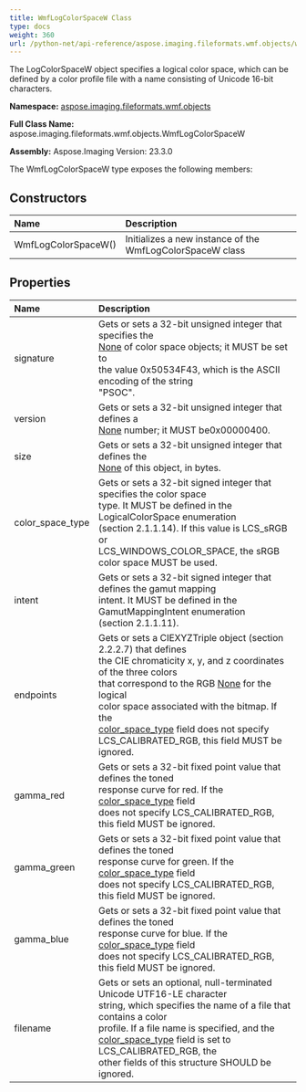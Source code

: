 ```yaml
---
title: WmfLogColorSpaceW Class
type: docs
weight: 360
url: /python-net/api-reference/aspose.imaging.fileformats.wmf.objects/wmflogcolorspacew/
---
```


The LogColorSpaceW object specifies a logical color space, which can be<br/>                defined by a color profile file with a name consisting of Unicode 16-bit<br/>                characters.

**Namespace:** [aspose.imaging.fileformats.wmf.objects](/imaging/python-net/api-reference/aspose.imaging.fileformats.wmf.objects/)

**Full Class Name:** aspose.imaging.fileformats.wmf.objects.WmfLogColorSpaceW

**Assembly:**  Aspose.Imaging Version: 23.3.0

The WmfLogColorSpaceW type exposes the following members:
## **Constructors**
|**Name**|**Description**|
| :- | :- |
|WmfLogColorSpaceW()|Initializes a new instance of the WmfLogColorSpaceW class|
## **Properties**
|**Name**|**Description**|
| :- | :- |
|signature|Gets or sets a 32-bit unsigned integer that specifies the<br/>                [None](/imaging/python-net/api-reference/aspose.imaging.fileformats.wmf.objects/wmflogcolorspacew/) of color space objects; it MUST be set to<br/>                the value 0x50534F43, which is the ASCII encoding of the string<br/>                "PSOC".|
|version|Gets or sets a 32-bit unsigned integer that defines a<br/>                [None](/imaging/python-net/api-reference/aspose.imaging.fileformats.wmf.objects/wmflogcolorspacew/) number; it MUST be0x00000400.|
|size|Gets or sets a 32-bit unsigned integer that defines the<br/>                [None](/imaging/python-net/api-reference/aspose.imaging.fileformats.wmf.objects/wmflogcolorspacew/) of this object, in bytes.|
|color_space_type|Gets or sets a 32-bit signed integer that specifies the color space<br/>                type. It MUST be defined in the LogicalColorSpace enumeration<br/>                (section 2.1.1.14). If this value is LCS_sRGB or<br/>                LCS_WINDOWS_COLOR_SPACE, the sRGB color space MUST be used.|
|intent|Gets or sets a 32-bit signed integer that defines the gamut mapping<br/>                intent. It MUST be defined in the GamutMappingIntent enumeration<br/>                (section 2.1.1.11).|
|endpoints|Gets or sets a CIEXYZTriple object (section 2.2.2.7) that defines<br/>                the CIE chromaticity x, y, and z coordinates of the three colors<br/>                that correspond to the RGB [None](/imaging/python-net/api-reference/aspose.imaging.fileformats.wmf.objects/wmflogcolorspacew/) for the logical<br/>                color space associated with the bitmap. If the<br/>                [color_space_type](/imaging/python-net/api-reference/aspose.imaging.fileformats.wmf.objects/wmflogcolorspacew/) field does not specify<br/>                LCS_CALIBRATED_RGB, this field MUST be ignored.|
|gamma_red|Gets or sets a 32-bit fixed point value that defines the toned<br/>                response curve for red. If the [color_space_type](/imaging/python-net/api-reference/aspose.imaging.fileformats.wmf.objects/wmflogcolorspacew/) field<br/>                does not specify LCS_CALIBRATED_RGB, this field MUST be ignored.|
|gamma_green|Gets or sets a 32-bit fixed point value that defines the toned<br/>                response curve for green. If the [color_space_type](/imaging/python-net/api-reference/aspose.imaging.fileformats.wmf.objects/wmflogcolorspacew/) field<br/>                does not specify LCS_CALIBRATED_RGB, this field MUST be ignored.|
|gamma_blue|Gets or sets a 32-bit fixed point value that defines the toned<br/>                response curve for blue. If the [color_space_type](/imaging/python-net/api-reference/aspose.imaging.fileformats.wmf.objects/wmflogcolorspacew/) field<br/>                does not specify LCS_CALIBRATED_RGB, this field MUST be ignored.|
|filename|Gets or sets an optional, null-terminated Unicode UTF16-LE character<br/>                string, which specifies the name of a file that contains a color<br/>                profile. If a file name is specified, and the<br/>                [color_space_type](/imaging/python-net/api-reference/aspose.imaging.fileformats.wmf.objects/wmflogcolorspacew/) field is set to LCS_CALIBRATED_RGB, the<br/>                other fields of this structure SHOULD be ignored.|

